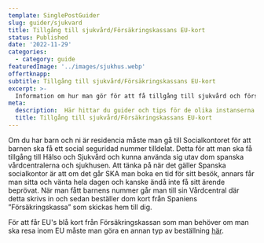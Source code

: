 ```yaml
---
template: SinglePostGuider
slug: guider/sjukvard
title: Tillgång till sjukvård/Försäkringskassans EU-kort
status: Published
date: '2022-11-29'
categories:
  - category: guide
featuredImage: '../images/sjukhus.webp'
offertknapp: 
subtitle: Tillgång till sjukvård/Försäkringskassans EU-kort
excerpt: >-
  Information om hur man gör för att få tillgång till sjukvård och försäkringskassans blå EU-kort
meta:
  description:  Här hittar du guider och tips för de olika instanserna du kan behöva besöka 
  title: Tillgång till sjukvård/Försäkringskassans EU-kort
---
```


Om du har barn och ni är residencia måste man gå till Socialkontoret för att barnen ska få ett social seguridad nummer tilldelat. Detta för att man ska få tillgång till Hälso och Sjukvård och kunna använda sig utav dom spanska vårdcentralerna och sjukhusen. Att tänka på när det gäller Spanska socialkontor är att om det går SKA man boka en tid för sitt besök, annars får man sitta och vänta hela dagen och kanske ändå inte få sitt ärende beprövat. När man fått barnens nummer går man till sin Vårdcentral där detta skrivs in och sedan beställer dom kort från Spaniens ”Försäkringskassa” som skickas hem till dig. 

För att får EU's blå kort från Försäkringskassan som man behöver om man ska resa inom EU måste man göra en annan typ av beställning <a href="https://sede.seg-social.gob.es/wps/portal/sede/sede/Ciudadanos/!ut/p/z1/pZJdT4MwFIb_il5wSXpK-SiXLBrc3EeQMEZvSIFu1kjZBk799xZ3YWIim6G96sl7znPy9kUMbRBT_CR3vJON4q_6nTE3J9i1sQ94HsL0HoJk8Zj4JCKh5aI1YoiVqtt3zyhrRSXyslGdULJq2lwoA_qaAaV8q3jFVdMawFvZakUp-U3Llez4UfJ-yr6UFcqKwqZU-JZZeCBMu_KxWRBMTYpduiWk8re2g9KhtcAHxIa3PvfDHye42B8LhWaXRNo7-XI4sEAb1Hvy0aHNCIeGeVN8De9amAGWvraLMm2U9wMFCLU9yQTiNVgYQoLSkxTvKFHNsdZxif_5jw_wmxDiyOkJKzp9ijBQbyThPN5ZUcAzsObgLigEfhQn8yUm4Nkjx6e9_kIUvwUDWdvXNSWf0gxTkxXOrs7vJkszm51ABrdfVdPTNQ!!/dz/d5/L2dBISEvZ0FBIS9nQSEh/" target="_blank" ref="nofollow">här</a>. 



